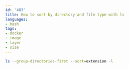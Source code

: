 ```yaml
---
id: '483'
title: How to sort by directory and file type with ls
languages:
- bash
tags:
- docker
- image
- layer
- size
---
```


```bash
ls --group-directories-first --sort=extension -l
```
    

